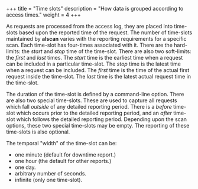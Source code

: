 +++
title = "Time slots"
description = "How data is grouped according to access times."
weight = 4
+++

As requests are processed from the access log, they are placed into time-slots based upon the reported time of the request. The number of time-slots maintained by **alscan** varies with the reporting requirements for a specific scan. Each time-slot has four-times associated with it. There are the hard-limits: the *start* and *stop* time of the time-slot. There are also two soft-limits: the *first* and *last* times. The *start* time is the earliest time when a request can be included in a particular time-slot. The *stop* time is the latest time when a request can be included. The *first* time is the time of the actual first request inside the time-slot. The *last* time is the latest actual request time in the time-slot.

The duration of the time-slot is defined by a command-line option. There are also two special time-slots. These are used to capture all requests which fall *outside* of any detailed reporting period. There is a *before* time-slot which occurs prior to the detailed reporting period, and an *after* time-slot which follows the detailed reporting period. Depending upon the scan options, these two special time-slots may be empty. The reporting of these time-slots is also optional.

The temporal "width" of the time-slot can be:

* one minute (default for downtime report.)
* one hour (the default for other reports.)
* one day.
* arbitrary number of seconds.
* infinite (only one time-slot).
